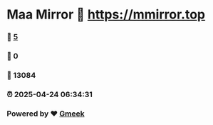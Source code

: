 # Maa Mirror :link: https://mmirror.top 
### :page_facing_up: [5](https://mmirror.top/tag.html) 
### :speech_balloon: 0 
### :hibiscus: 13084 
### :alarm_clock: 2025-04-24 06:34:31 
### Powered by :heart: [Gmeek](https://github.com/Meekdai/Gmeek)
